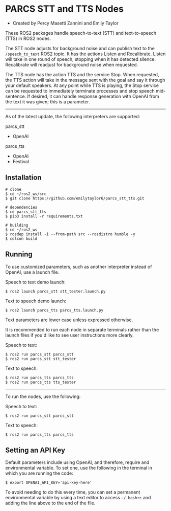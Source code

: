 # PARCS STT and TTS Nodes
- Created by Percy Masetti Zannini and Emily Taylor

These ROS2 packages handle speech-to-text (STT) and text-to-speech (TTS) in ROS2 nodes. 

The STT node adjusts for background noise and can publish text to the `/speech_to_text` ROS2 topic. It has the actions Listen and Recalibrate. Listen will take in one round of speech, stopping when it has detected silence. Recalibrate will readjust for background noise when requested. 

The TTS node has the action TTS and the service Stop. When requested, the TTS action will take in the message sent with the goal and say it through your default speakers. At any point while TTS is playing, the Stop service can be requested to immediately terminate processes and stop speech mid-sentence. If desired, it can handle response generation with OpenAI from the text it was given; this is a parameter. 

---

As of the latest update, the following interpreters are supported:

parcs_stt
- OpenAI

parcs_tts 
- OpenAI 
- Festival

## Installation
```shell
# clone
$ cd ~/ros2_ws/src
$ git clone https://github.com/emilytaylor6/parcs_stt_tts.git

# dependencies
$ cd parcs_stt_tts
$ pip3 install -r requirements.txt

# building
$ cd ~/ros2_ws
$ rosdep install -i --from-path src --rosdistro humble -y
$ colcon build
```

## Running 
To use customized parameters, such as another interpreter instead of OpenAI, use a launch file.

Speech to text demo launch:
```shell
$ ros2 launch parcs_stt stt_tester.launch.py
```

Text to speech demo launch:
```shell
$ ros2 launch parcs_tts parcs_tts.launch.py
```

Text parameters are lower case unless expressed otherwise. 

It is recommended to run each node in separate terminals rather than the launch files if you'd like to see user instructions more clearly. 

Speech to text:
```shell
$ ros2 run parcs_stt parcs_stt
$ ros2 run parcs_stt stt_tester
```

Text to speech:

```shell
$ ros2 run parcs_tts parcs_tts
$ ros2 run parcs_tts tts_tester
```

---

To run the nodes, use the following:

Speech to text:
```shell
$ ros2 run parcs_stt parcs_stt 
```

Text to speech:
```shell
$ ros2 run parcs_tts parcs_tts
```

## Setting an API Key
Default parameters include using OpenAI, and therefore, require and environmental variable. To set one, use the following in the terminal in which you are running the code:
```shell
$ export OPENAI_API_KEY='api-key-here'
```
To avoid needing to do this every time, you can set a permanent environmental variable by using a text editor to access `~/.bashrc` and adding the line above to the end of the file. 